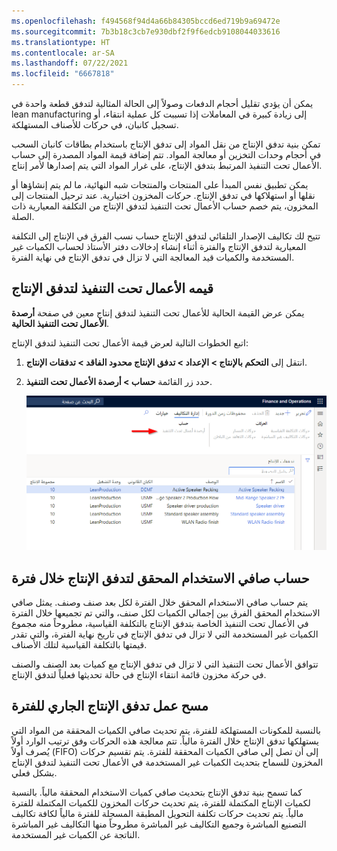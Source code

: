 ```yaml
---
ms.openlocfilehash: f494568f94d4a66b84305bccd6ed719b9a69472e
ms.sourcegitcommit: 7b3b18c3cb7e930dbf2f9f6edcb9108044033616
ms.translationtype: HT
ms.contentlocale: ar-SA
ms.lasthandoff: 07/22/2021
ms.locfileid: "6667818"
---
```


يمكن أن يؤدي تقليل أحجام الدفعات وصولاً إلى الحالة المثالية لتدفق قطعة واحدة في lean manufacturing إلى زيادة كبيرة في المعاملات إذا تسببت كل عملية انتقاء، أو تسجيل كانبان، في حركات للأصناف المستهلكة.

تمكن بنية تدفق الإنتاج من نقل المواد إلى تدفق الإنتاج باستخدام بطاقات كانبان السحب في أحجام وحدات التخزين أو معالجة المواد. تتم إضافة قيمة المواد المصدرة إلى حساب الأعمال تحت التنفيذ المرتبط بتدفق الإنتاج، على غرار المواد التي يتم إصدارها لأمر إنتاج.

يمكن تطبيق نفس المبدأ على المنتجات والمنتجات شبه النهائية، ما لم يتم إنشاؤها أو نقلها أو استهلاكها في تدفق الإنتاج. حركات المخزون اختيارية. عند ترحيل المنتجات إلى المخزون، يتم خصم حساب الأعمال تحت التنفيذ لتدفق الإنتاج من التكلفة المعيارية ذات الصلة.

تتيح لك تكاليف الإصدار التلقائي لتدفق الإنتاج حساب نسب الفرق في الإنتاج إلى التكلفة المعيارية لتدفق الإنتاج والفترة أثناء إنشاء إدخالات دفتر الأستاذ لحساب الكميات غير المستخدمة والكميات قيد المعالجة التي لا تزال في تدفق الإنتاج في نهاية الفترة.

## <a name="production-flow-wip-value"></a>قيمه الأعمال تحت التنفيذ لتدفق الإنتاج

يمكن عرض القيمة الحالية للأعمال تحت التنفيذ لتدفق إنتاج معين في صفحة **أرصدة الأعمال تحت التنفيذ الحالية**.

اتبع الخطوات التالية لعرض قيمة الأعمال تحت التنفيذ لتدفق الإنتاج:

1.  انتقل إلى **التحكم بالإنتاج > الإعداد > تدفق الإنتاج محدود الفاقد > تدفقات الإنتاج**.

2.  حدد زر القائمة **حساب > أرصدة الأعمال تحت التنفيذ**.

    [![لقطة شاشة لزر قائمة أرصدة الأعمال تحت التنفيذ في صفحة تدفقات الإنتاج](../media/wip-balances.png)](../media/wip-balances.png#lightbox)


## <a name="calculate-the-production-flows-net-realized-usage-over-a-period"></a>حساب صافي الاستخدام المحقق لتدفق الإنتاج خلال فترة

يتم حساب صافي الاستخدام المحقق خلال الفترة لكل بعد صنف وصنف. يمثل صافي الاستخدام المحقق الفرق بين إجمالي الكميات لكل صنف، والتي تم تجميعها خلال الفترة في الأعمال تحت التنفيذ الخاصة بتدفق الإنتاج بالتكلفة القياسية، مطروحاً منه مجموع الكميات غير المستخدمة التي لا تزال في تدفق الإنتاج في تاريخ نهاية الفترة، والتي تقدر قيمتها بالتكلفة القياسية لتلك الأصناف.

تتوافق الأعمال تحت التنفيذ التي لا تزال في تدفق الإنتاج مع كميات بعد الصنف والصنف في حركة مخزون قائمة انتقاء الإنتاج في حالة تحديثها فعلياً لتدفق الإنتاج.

## <a name="clear-the-production-flows-work-in-progress-for-the-period"></a>مسح عمل تدفق الإنتاج الجاري للفترة

بالنسبة للمكونات المستهلكة للفترة، يتم تحديث صافي الكميات المحققة من المواد التي يستهلكها تدفق الإنتاج خلال الفترة مالياً. تتم معالجة هذه الحركات وفق ترتيب ‏‫الوارد أولاً يُصرف أولاً‬ (FIFO) إلى أن تصل إلى صافي الكميات المحققة للفترة. يتم تقسيم حركات المخزون للسماح بتحديث الكميات غير المستخدمة في الأعمال تحت التنفيذ لتدفق الإنتاج بشكل فعلي.

كما تسمح بنية تدفق الإنتاج بتحديث صافي كميات الاستخدام المحققة مالياً. بالنسبة لكميات الإنتاج المكتملة للفترة، يتم تحديث حركات المخزون للكميات المكتملة للفترة مالياً. يتم تحديث حركات تكلفة التحويل المطبقة المسجلة للفترة مالياً لكافة تكاليف التصنيع المباشرة وجميع التكاليف غير المباشرة مطروحاً منها التكاليف غير المباشرة الناتجة عن الكميات غير المستخدمة.
